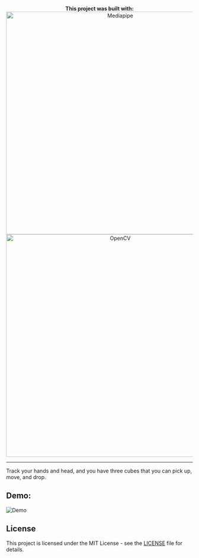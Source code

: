 <p align="center">
  <strong>This project was built with:</strong><br>
  <img src="https://images.viblo.asia/d70d57f3-6756-47cd-a942-249cc1a7da82.png" alt="Mediapipe" width="600">
  <img src="https://miro.medium.com/v2/resize:fit:954/1*HBOmuBdmml4HzEJ5uWRmbQ.png" alt="OpenCV" width="600">

  ---
  Track your hands and head, and you have three cubes that you can pick up, move, and drop.

  ## Demo:
  ![Demo](https://github.com/user-attachments/assets/0b0c8727-d6ed-4fb4-af4a-99c68985de98)

  ## License

This project is licensed under the MIT License - see the [LICENSE](LICENSE) file for details.
</p>
